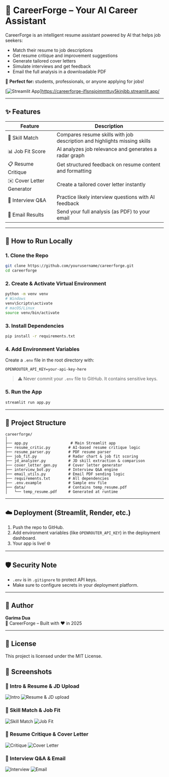 # 🤖 CareerForge – Your AI Career Assistant

CareerForge is an intelligent resume assistant powered by AI that helps job seekers:
- Match their resume to job descriptions
- Get resume critique and improvement suggestions
- Generate tailored cover letters
- Simulate interviews and get feedback
- Email the full analysis in a downloadable PDF

🎯 **Perfect for:** students, professionals, or anyone applying for jobs!


[![Streamlit App](https://img.shields.io/badge/Streamlit-Live_App-green?logo=streamlit)]https://careerforge-iflsnsjoimmttuy5kinjbb.streamlit.app/



---

## ✨ Features

| Feature | Description |
|--------|-------------|
| 🧠 Skill Match | Compares resume skills with job description and highlights missing skills |
| 📊 Job Fit Score | AI analyzes job relevance and generates a radar graph |
| 📋 Resume Critique | Get structured feedback on resume content and formatting |
| ✉️ Cover Letter Generator | Create a tailored cover letter instantly |
| 🎤 Interview Q&A | Practice likely interview questions with AI feedback |
| 📧 Email Results | Send your full analysis (as PDF) to your email |

---

## 🚀 How to Run Locally

### 1. Clone the Repo
```bash
git clone https://github.com/yourusername/careerforge.git
cd careerforge
```

### 2. Create & Activate Virtual Environment
```bash
python -m venv venv
# Windows
venv\Scripts\activate
# macOS/Linux
source venv/bin/activate
```

### 3. Install Dependencies
```bash
pip install -r requirements.txt
```

### 4. Add Environment Variables

Create a `.env` file in the root directory with:

```
OPENROUTER_API_KEY=your-api-key-here
```

> ⚠️ Never commit your `.env` file to GitHub. It contains sensitive keys.

### 5. Run the App
```bash
streamlit run app.py
```

---

## 📁 Project Structure

```
careerforge/
│
├── app.py                   # Main Streamlit app
├── resume_critic.py        # AI-based resume critique logic
├── resume_parser.py        # PDF resume parser
├── job_fit.py              # Radar chart & job fit scoring
├── jd_analyzer.py          # JD skill extraction & comparison
├── cover_letter_gen.py     # Cover letter generator
├── interview_bot.py        # Interview Q&A engine
├── email_utils.py          # Email PDF sending logic
├── requirements.txt        # All dependencies
├── .env.example            # Sample env file
├── data/                   # Contains temp_resume.pdf
│   └── temp_resume.pdf     # Generated at runtime
```

---

## ☁️ Deployment (Streamlit, Render, etc.)

1. Push the repo to GitHub.
2. Add environment variables (like `OPENROUTER_API_KEY`) in the deployment dashboard.
3. Your app is live! 🌐

---

## 🛡️ Security Note

- `.env` is in `.gitignore` to protect API keys.
- Make sure to configure secrets in your deployment platform.

---

## 👤 Author

**Garima Dua**  
🚀 CareerForge – Built with ❤️ in 2025

---

## 📄 License

This project is licensed under the MIT License.
## 📸 Screenshots
### 🔹 Intro & Resume & JD Upload
![Intro](https://github.com/user-attachments/assets/4bdb5f89-c940-4b33-af99-dd214a1aef69)
![Resume & JD upload](https://github.com/user-attachments/assets/81b412b8-0df7-4f53-ac5d-77947d126f5d)

### 🔹 Skill Match & Job Fit
![Skill Match](https://github.com/user-attachments/assets/0a9583c9-0f47-4fac-9135-461c56dca04a)
![Job Fit](https://github.com/user-attachments/assets/b38d7efb-9ad3-4625-9fa2-11248b687029)

### 🔹 Resume Critique & Cover Letter
![Critique](https://github.com/user-attachments/assets/04e5f34d-e1a1-4c09-ba45-e71f2ebfd463)
![Cover Letter](https://github.com/user-attachments/assets/796803c1-dca9-4eb8-905f-298d6c1c53d8)

### 🔹 Interview Q&A & Email
![Interview](https://github.com/user-attachments/assets/d04c364d-56ec-485a-82b1-27779b5754c5)
![Email](https://github.com/user-attachments/assets/75bdb516-9e52-45e7-b047-7618bc623dfa)




























